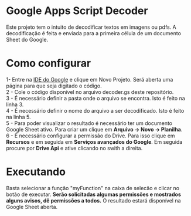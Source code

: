 # Google Apps Script Decoder
Este projeto tem o intuito de decodificar textos em imagens ou pdfs. A decodificação é feita e enviada para a primeira célula de um documento Sheet do Google.<br>

# Como configurar
1- Entre na [IDE do Google](http://script.google.com) e clique em Novo Projeto. Será aberta uma página para que seja digitado o código.<br>
2 - Cole o código disponível no arquivo decoder.gs deste repositório.<br>
3 - É necessário definir a pasta onde o arquivo se encontra. Isto é feito na linha 3.<br>
4 - É necessário definir o nome do arquivo a ser decodificado. Isto é feito na linha 5.<br>
5 - Para poder visualizar o resultado é necessário ter um documento Google Sheet ativo. Para criar um clique em <b>Arquivo -> Novo -> Planilha</b>.<br>
6 - É necessário configurar a permissão do Drive. Para isso clique em <b>Recursos</b> e em seguida em <b>Serviços avançados do Google</b>. Em seguida procure por <b>Drive Api</b> e ative clicando no swith a direita.<br>

# Executando
Basta selecionar a função "myFunction" na caixa de selecão e clicar no botão de executar. <b>Serão solicitadas algumas permissões e mostrados alguns avisos, dê permissões a todos.</b> O resultado estará disponível na Google Sheet aberta.